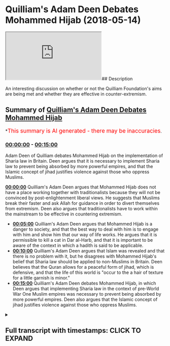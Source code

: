 # Quilliam's Adam Deen Debates Mohammed Hijab (2018-05-14)

<iframe loading='lazy' src='https://www.youtube.com/embed/-Hi57tuW-OI'></iframe>## Description

An interesting discussion on whether or not the Quilliam Foundation's aims are being met and whether they are effective in counter-extremism.

## Summary of [Quilliam's Adam Deen Debates Mohammed Hijab](https://www.youtube.com/watch?v=-Hi57tuW-OI)


*<span style="color:red; font-size:125%">This summary is AI generated - there may be inaccuracies</span>.

### [00:00:00](https://www.youtube.com/watch?v=-Hi57tuW-OI&t=0) - [00:15:00](https://www.youtube.com/watch?v=-Hi57tuW-OI&t=900)

Adam Deen of Quilliam debates Mohammed Hijab on the implementation of Sharia law in Britain. Deen argues that it is necessary to implement Sharia law to prevent being absorbed by more powerful empires, and that the Islamic concept of jihad justifies violence against those who oppress Muslims.

**[00:00:00](https://www.youtube.com/watch?v=-Hi57tuW-OI&t=0)** Quilliam's Adam Deen argues that Mohammed Hijab does not have a place working together with traditionalists because they will not be convinced by post-enlightenment liberal views. He suggests that Muslims break their faster and ask Allah for guidance in order to divert themselves from extremism. Deen also argues that traditionalists have to work within the mainstream to be effective in countering extremism.
* **[00:05:00](https://www.youtube.com/watch?v=-Hi57tuW-OI&t=300)** Quilliam's Adam Deen argues that Mohammed Hijab is a danger to society, and that the best way to deal with him is to engage with him and show him that our way of life works. He argues that it is permissible to kill a cat in Dar al-Harb, and that it is important to be aware of the context in which a hadith is said to be applicable.
* **[00:10:00](https://www.youtube.com/watch?v=-Hi57tuW-OI&t=600)** Quilliam's Adam Deen argues that Islam was revealed and that there is no problem with it, but he disagrees with Mohammed Hijab's belief that Sharia law should be applied to non-Muslims in Britain. Deen believes that the Quran allows for a peaceful form of jihad, which is defensive, and that the life of this world is "occur to the a hair of texture for a little garnish is minor."
* **[00:15:00](https://www.youtube.com/watch?v=-Hi57tuW-OI&t=900)** Quilliam's Adam Deen debates Mohammed Hijab, in which Deen argues that implementing Sharia law in the context of pre-World War One Muslim empires was necessary to prevent being absorbed by more powerful empires. Deen also argues that the Islamic concept of jihad justifies violence against those who oppress Muslims.

<details><summary><h2>Full transcript with timestamps: CLICK TO EXPAND</h2></summary>

[0:00:00](https://youtu.be/-Hi57tuW-OI?t=0) you're in my opinion in my humble  
[0:00:02](https://youtu.be/-Hi57tuW-OI?t=2) opinion yeah I've been I've seen a  
[0:00:04](https://youtu.be/-Hi57tuW-OI?t=4) couple of things and heard a couple of  
[0:00:05](https://youtu.be/-Hi57tuW-OI?t=5) things of imagine ours yeah I've seen  
[0:00:07](https://youtu.be/-Hi57tuW-OI?t=7) and heard it and I've seen what you have  
[0:00:08](https://youtu.be/-Hi57tuW-OI?t=8) to say and I heard what you have to say  
[0:00:10](https://youtu.be/-Hi57tuW-OI?t=10) in my humble opinion it makes no sense  
[0:00:12](https://youtu.be/-Hi57tuW-OI?t=12) for you to be working together  
[0:00:15](https://youtu.be/-Hi57tuW-OI?t=15) you're more you're more online or you're  
[0:00:19](https://youtu.be/-Hi57tuW-OI?t=19) more Center ground in the sense of  
[0:00:21](https://youtu.be/-Hi57tuW-OI?t=21) Islamic traditionalism in fact I  
[0:00:23](https://youtu.be/-Hi57tuW-OI?t=23) genuinely do believe that if you  
[0:00:26](https://youtu.be/-Hi57tuW-OI?t=26) actually voiced your opinion in a public  
[0:00:28](https://youtu.be/-Hi57tuW-OI?t=28) platform yeah maybe you maybe you  
[0:00:30](https://youtu.be/-Hi57tuW-OI?t=30) reprimand you say this is wrong okay in  
[0:00:33](https://youtu.be/-Hi57tuW-OI?t=33) that case you need to make very clear  
[0:00:35](https://youtu.be/-Hi57tuW-OI?t=35) because the fingers look my opinion on  
[0:00:38](https://youtu.be/-Hi57tuW-OI?t=38) Quilliam is that it doesn't it doesn't  
[0:00:40](https://youtu.be/-Hi57tuW-OI?t=40) help counter extremism this is working  
[0:00:42](https://youtu.be/-Hi57tuW-OI?t=42) the wrong strategies well I reckon let  
[0:00:44](https://youtu.be/-Hi57tuW-OI?t=44) me tell you something I reckon we do the  
[0:00:46](https://youtu.be/-Hi57tuW-OI?t=46) best counter extremist work and that's  
[0:00:47](https://youtu.be/-Hi57tuW-OI?t=47) know when I say we I'm not talking about  
[0:00:49](https://youtu.be/-Hi57tuW-OI?t=49) me I'm talking about people that are  
[0:00:51](https://youtu.be/-Hi57tuW-OI?t=51) traditionalists I'm not talking about me  
[0:00:52](https://youtu.be/-Hi57tuW-OI?t=52) well I'll tell you why I tell you why  
[0:00:54](https://youtu.be/-Hi57tuW-OI?t=54) but the problem is do traditional ideas  
[0:00:56](https://youtu.be/-Hi57tuW-OI?t=56) a lot of you believe it anyways we've  
[0:00:59](https://youtu.be/-Hi57tuW-OI?t=59) come to that conclusion I was going to  
[0:01:00](https://youtu.be/-Hi57tuW-OI?t=60) say she was this Adam listen yeah look  
[0:01:03](https://youtu.be/-Hi57tuW-OI?t=63) this is the way to deal with extremism  
[0:01:07](https://youtu.be/-Hi57tuW-OI?t=67) in my opinion you could take it policy  
[0:01:09](https://youtu.be/-Hi57tuW-OI?t=69) or recommendation throw it in the bin  
[0:01:11](https://youtu.be/-Hi57tuW-OI?t=71) use it do whatever you wanna do if  
[0:01:13](https://youtu.be/-Hi57tuW-OI?t=73) you're serious about it okay do not work  
[0:01:16](https://youtu.be/-Hi57tuW-OI?t=76) with people who are to the Muslim  
[0:01:19](https://youtu.be/-Hi57tuW-OI?t=79) community seen as not helping or not  
[0:01:23](https://youtu.be/-Hi57tuW-OI?t=83) helpful people like Majid know us  
[0:01:24](https://youtu.be/-Hi57tuW-OI?t=84) because he's not like you he's very much  
[0:01:27](https://youtu.be/-Hi57tuW-OI?t=87) against Islam in many aspects of Muslims  
[0:01:29](https://youtu.be/-Hi57tuW-OI?t=89) and in our opinion and our penis our  
[0:01:31](https://youtu.be/-Hi57tuW-OI?t=91) subjective opinion no problem that's  
[0:01:33](https://youtu.be/-Hi57tuW-OI?t=93) number one free yourself from Rosana  
[0:01:34](https://youtu.be/-Hi57tuW-OI?t=94) videos number two what you've got to do  
[0:01:36](https://youtu.be/-Hi57tuW-OI?t=96) is you've gotta work within the  
[0:01:39](https://youtu.be/-Hi57tuW-OI?t=99) framework Muslims that let me tell you  
[0:01:40](https://youtu.be/-Hi57tuW-OI?t=100) this candidly and clearly for you to  
[0:01:42](https://youtu.be/-Hi57tuW-OI?t=102) hear please if you're serious about  
[0:01:44](https://youtu.be/-Hi57tuW-OI?t=104) countering extremism listen to I'm  
[0:01:46](https://youtu.be/-Hi57tuW-OI?t=106) saying Muslims are have decided or are  
[0:01:49](https://youtu.be/-Hi57tuW-OI?t=109) about to decide to blow themselves up  
[0:01:51](https://youtu.be/-Hi57tuW-OI?t=111) yeah on a train or on a plane or an  
[0:01:56](https://youtu.be/-Hi57tuW-OI?t=116) automobile whoever may be those  
[0:01:59](https://youtu.be/-Hi57tuW-OI?t=119) individuals will not be convinced by the  
[0:02:03](https://youtu.be/-Hi57tuW-OI?t=123) rhetoric of post-enlightenment they will  
[0:02:06](https://youtu.be/-Hi57tuW-OI?t=126) not be  
[0:02:07](https://youtu.be/-Hi57tuW-OI?t=127) let me tell you why because they will  
[0:02:11](https://youtu.be/-Hi57tuW-OI?t=131) not be convinced by post-enlightenment  
[0:02:14](https://youtu.be/-Hi57tuW-OI?t=134) liberal istic the Democratic reasoning  
[0:02:17](https://youtu.be/-Hi57tuW-OI?t=137) they can only be convinced they can only  
[0:02:21](https://youtu.be/-Hi57tuW-OI?t=141) and will only be convinced those  
[0:02:24](https://youtu.be/-Hi57tuW-OI?t=144) individuals are discredited by the  
[0:02:28](https://youtu.be/-Hi57tuW-OI?t=148) Muslim community yes yes they're  
[0:02:30](https://youtu.be/-Hi57tuW-OI?t=150) discredited but opposed I'm not saying  
[0:02:31](https://youtu.be/-Hi57tuW-OI?t=151) that they have no knowledge I'm not  
[0:02:33](https://youtu.be/-Hi57tuW-OI?t=153) saying this but thank you within the  
[0:02:34](https://youtu.be/-Hi57tuW-OI?t=154) tradition no they don't really because  
[0:02:36](https://youtu.be/-Hi57tuW-OI?t=156) they're saying things which are let me  
[0:02:37](https://youtu.be/-Hi57tuW-OI?t=157) tell you what let me never say so how to  
[0:02:38](https://youtu.be/-Hi57tuW-OI?t=158) please do that no I do them say that you  
[0:02:41](https://youtu.be/-Hi57tuW-OI?t=161) can break your faster ask of time  
[0:02:42](https://youtu.be/-Hi57tuW-OI?t=162) according to yes yeah I'm sorry opinion  
[0:02:46](https://youtu.be/-Hi57tuW-OI?t=166) could be of the many others are the  
[0:02:48](https://youtu.be/-Hi57tuW-OI?t=168) opinions are very much isolated yeah but  
[0:02:50](https://youtu.be/-Hi57tuW-OI?t=170) it's very opinion no but it's not  
[0:02:52](https://youtu.be/-Hi57tuW-OI?t=172) mainstream second you have to work  
[0:02:55](https://youtu.be/-Hi57tuW-OI?t=175) within the mainstream news mainstream no  
[0:02:59](https://youtu.be/-Hi57tuW-OI?t=179) mainstream no no no there is a  
[0:03:01](https://youtu.be/-Hi57tuW-OI?t=181) mainstream traditional there's a  
[0:03:02](https://youtu.be/-Hi57tuW-OI?t=182) Scholastic for this university it's not  
[0:03:06](https://youtu.be/-Hi57tuW-OI?t=186) it's a one-person no it's not it's what  
[0:03:09](https://youtu.be/-Hi57tuW-OI?t=189) tell me where it says they don't do the  
[0:03:11](https://youtu.be/-Hi57tuW-OI?t=191) reflection like that it is a but were  
[0:03:13](https://youtu.be/-Hi57tuW-OI?t=193) supported by us no no I have not my  
[0:03:16](https://youtu.be/-Hi57tuW-OI?t=196) district 12 medium for me I know trust  
[0:03:18](https://youtu.be/-Hi57tuW-OI?t=198) me they don't have a legend like that  
[0:03:19](https://youtu.be/-Hi57tuW-OI?t=199) yeah they don't have a legend they have  
[0:03:20](https://youtu.be/-Hi57tuW-OI?t=200) to have some power we they have to work  
[0:03:21](https://youtu.be/-Hi57tuW-OI?t=201) these guys tomorrow and these guys who  
[0:03:24](https://youtu.be/-Hi57tuW-OI?t=204) are just credited in their own right  
[0:03:25](https://youtu.be/-Hi57tuW-OI?t=205) trust me who's the leader of us are now  
[0:03:30](https://youtu.be/-Hi57tuW-OI?t=210) is completely discredited in the Muslim  
[0:03:32](https://youtu.be/-Hi57tuW-OI?t=212) world you should know this yeah okay now  
[0:03:34](https://youtu.be/-Hi57tuW-OI?t=214) I'm not saying he doesn't have any  
[0:03:35](https://youtu.be/-Hi57tuW-OI?t=215) knowledge but it is no problem listen to  
[0:03:38](https://youtu.be/-Hi57tuW-OI?t=218) me what I'm saying to you candidly and  
[0:03:41](https://youtu.be/-Hi57tuW-OI?t=221) clearly yeah is that if you're serious  
[0:03:43](https://youtu.be/-Hi57tuW-OI?t=223) about seriously you want to stop people  
[0:03:46](https://youtu.be/-Hi57tuW-OI?t=226) blowing themselves up full stop yeah you  
[0:03:48](https://youtu.be/-Hi57tuW-OI?t=228) want to stop here killing and this and  
[0:03:50](https://youtu.be/-Hi57tuW-OI?t=230) that I want to do the same thing maybe  
[0:03:51](https://youtu.be/-Hi57tuW-OI?t=231) we have different reasons for the minute  
[0:03:52](https://youtu.be/-Hi57tuW-OI?t=232) maybe you mean imagine have different  
[0:03:54](https://youtu.be/-Hi57tuW-OI?t=234) reasons for doing it maybe me and the  
[0:03:56](https://youtu.be/-Hi57tuW-OI?t=236) government of Britain have the reason  
[0:03:57](https://youtu.be/-Hi57tuW-OI?t=237) for doing it  
[0:03:58](https://youtu.be/-Hi57tuW-OI?t=238) we have different reasons for doing it  
[0:03:59](https://youtu.be/-Hi57tuW-OI?t=239) we actually do have different I'm the  
[0:04:01](https://youtu.be/-Hi57tuW-OI?t=241) reason why I'm doing it is to protect my  
[0:04:03](https://youtu.be/-Hi57tuW-OI?t=243) own community I'll tell you straight  
[0:04:04](https://youtu.be/-Hi57tuW-OI?t=244) forward yeah because the first  
[0:04:06](https://youtu.be/-Hi57tuW-OI?t=246) corruption is a deviant ideology that  
[0:04:08](https://youtu.be/-Hi57tuW-OI?t=248) they're gonna be following which could  
[0:04:09](https://youtu.be/-Hi57tuW-OI?t=249) take them out of the slammer together my  
[0:04:10](https://youtu.be/-Hi57tuW-OI?t=250) opinion yeah that's the first corruption  
[0:04:12](https://youtu.be/-Hi57tuW-OI?t=252) I want to protect them from that before  
[0:04:15](https://youtu.be/-Hi57tuW-OI?t=255) anything else that's not war  
[0:04:17](https://youtu.be/-Hi57tuW-OI?t=257) so here what I'm saying is if you're  
[0:04:19](https://youtu.be/-Hi57tuW-OI?t=259) really serious about that you need to  
[0:04:21](https://youtu.be/-Hi57tuW-OI?t=261) join you need to free yourselves from  
[0:04:24](https://youtu.be/-Hi57tuW-OI?t=264) those individuals who are completely  
[0:04:25](https://youtu.be/-Hi57tuW-OI?t=265) discredited for in the Muslim community  
[0:04:26](https://youtu.be/-Hi57tuW-OI?t=266) and then you need to equip yourself with  
[0:04:29](https://youtu.be/-Hi57tuW-OI?t=269) the traditional knowledge that I'm sure  
[0:04:30](https://youtu.be/-Hi57tuW-OI?t=270) you have some basis on that and then you  
[0:04:32](https://youtu.be/-Hi57tuW-OI?t=272) have to join those traditionalists who  
[0:04:35](https://youtu.be/-Hi57tuW-OI?t=275) work within the tradition the mainstream  
[0:04:37](https://youtu.be/-Hi57tuW-OI?t=277) tradition well talk about a form of that  
[0:04:39](https://youtu.be/-Hi57tuW-OI?t=279) head etc in order to try and divert  
[0:04:42](https://youtu.be/-Hi57tuW-OI?t=282) those people away using that rhetoric  
[0:04:44](https://youtu.be/-Hi57tuW-OI?t=284) the post-enlightenment rhetoric works  
[0:04:46](https://youtu.be/-Hi57tuW-OI?t=286) with the British public  
[0:04:48](https://youtu.be/-Hi57tuW-OI?t=288) you know non-muslims really well I'm  
[0:04:50](https://youtu.be/-Hi57tuW-OI?t=290) telling you but it does not work with  
[0:04:52](https://youtu.be/-Hi57tuW-OI?t=292) someone who's about to kill some some  
[0:04:54](https://youtu.be/-Hi57tuW-OI?t=294) people during the sanest point someone  
[0:04:57](https://youtu.be/-Hi57tuW-OI?t=297) who's gonna blow themselves up if  
[0:04:58](https://youtu.be/-Hi57tuW-OI?t=298) someone says look it's not very  
[0:04:59](https://youtu.be/-Hi57tuW-OI?t=299) democratic what you're doing yeah  
[0:05:00](https://youtu.be/-Hi57tuW-OI?t=300) freedom of speech and exertion listen  
[0:05:02](https://youtu.be/-Hi57tuW-OI?t=302) man I'm proposing freedom of speech  
[0:05:04](https://youtu.be/-Hi57tuW-OI?t=304) exactly that's exactly right he's gonna  
[0:05:06](https://youtu.be/-Hi57tuW-OI?t=306) give him fuel and energy and yeah what  
[0:05:09](https://youtu.be/-Hi57tuW-OI?t=309) he needs is someone to come to him and  
[0:05:11](https://youtu.be/-Hi57tuW-OI?t=311) say listen okay let me trace ensuring I  
[0:05:13](https://youtu.be/-Hi57tuW-OI?t=313) know I'm not saying it's you I'm saying  
[0:05:15](https://youtu.be/-Hi57tuW-OI?t=315) that what he this guy needs what this  
[0:05:17](https://youtu.be/-Hi57tuW-OI?t=317) guy needs is that he's about to blow  
[0:05:18](https://youtu.be/-Hi57tuW-OI?t=318) himself up I'm not taking the credit for  
[0:05:20](https://youtu.be/-Hi57tuW-OI?t=320) myself Allah yeah a lot of people win  
[0:05:22](https://youtu.be/-Hi57tuW-OI?t=322) the dollars in a lot of the Messiah the  
[0:05:27](https://youtu.be/-Hi57tuW-OI?t=327) mâche particularly yeah those who are  
[0:05:29](https://youtu.be/-Hi57tuW-OI?t=329) very engrossed in the traditional works  
[0:05:31](https://youtu.be/-Hi57tuW-OI?t=331) yeah they are in my opinion the  
[0:05:34](https://youtu.be/-Hi57tuW-OI?t=334) frontline of the radical izing people in  
[0:05:35](https://youtu.be/-Hi57tuW-OI?t=335) that same way that we talked about when  
[0:05:37](https://youtu.be/-Hi57tuW-OI?t=337) we say D radical I think we're talking  
[0:05:38](https://youtu.be/-Hi57tuW-OI?t=338) about stopping them from blowing  
[0:05:39](https://youtu.be/-Hi57tuW-OI?t=339) themselves up you know why because they  
[0:05:41](https://youtu.be/-Hi57tuW-OI?t=341) bring those guys to the corner and they  
[0:05:43](https://youtu.be/-Hi57tuW-OI?t=343) say you know what you know what you're  
[0:05:44](https://youtu.be/-Hi57tuW-OI?t=344) doing here it goes against this Quranic  
[0:05:46](https://youtu.be/-Hi57tuW-OI?t=346) verse and that's gonna do yeah for the  
[0:05:48](https://youtu.be/-Hi57tuW-OI?t=348) concept  
[0:05:51](https://youtu.be/-Hi57tuW-OI?t=351) the harp looks what you say to a second  
[0:05:56](https://youtu.be/-Hi57tuW-OI?t=356) harm done Islam not harm the harp is  
[0:06:03](https://youtu.be/-Hi57tuW-OI?t=363) where wars happening yeah no problem  
[0:06:05](https://youtu.be/-Hi57tuW-OI?t=365) you someone comes to you and says I  
[0:06:07](https://youtu.be/-Hi57tuW-OI?t=367) believe our internal heart say no  
[0:06:09](https://youtu.be/-Hi57tuW-OI?t=369) problem so you say to Adam say Donnell  
[0:06:11](https://youtu.be/-Hi57tuW-OI?t=371) hug for those who believe in it means  
[0:06:13](https://youtu.be/-Hi57tuW-OI?t=373) the place of war say I agree no problem  
[0:06:15](https://youtu.be/-Hi57tuW-OI?t=375) we believe we're in that were happy yeah  
[0:06:16](https://youtu.be/-Hi57tuW-OI?t=376) no problem yeah how would you deal with  
[0:06:18](https://youtu.be/-Hi57tuW-OI?t=378) that individual I'm asking you  
[0:06:20](https://youtu.be/-Hi57tuW-OI?t=380) I mean I'm this is a bit of a training  
[0:06:21](https://youtu.be/-Hi57tuW-OI?t=381) now I'm not saying that you need it but  
[0:06:22](https://youtu.be/-Hi57tuW-OI?t=382) a bit of a training I'm saying I'm a  
[0:06:24](https://youtu.be/-Hi57tuW-OI?t=384) radical I'm coming to you nam say look  
[0:06:25](https://youtu.be/-Hi57tuW-OI?t=385) we're in dar al-harb  
[0:06:27](https://youtu.be/-Hi57tuW-OI?t=387) we're in the place of war how we're  
[0:06:28](https://youtu.be/-Hi57tuW-OI?t=388) going to how would you come to this I  
[0:06:32](https://youtu.be/-Hi57tuW-OI?t=392) someone come to you are you gonna say it  
[0:06:34](https://youtu.be/-Hi57tuW-OI?t=394) was very undemocratic is irrational he's  
[0:06:36](https://youtu.be/-Hi57tuW-OI?t=396) gonna say you know I don't care about  
[0:06:37](https://youtu.be/-Hi57tuW-OI?t=397) democracy and I've got my own  
[0:06:38](https://youtu.be/-Hi57tuW-OI?t=398) rationality I'm gonna kill the guy  
[0:06:41](https://youtu.be/-Hi57tuW-OI?t=401) how would you do with it would instruct  
[0:06:44](https://youtu.be/-Hi57tuW-OI?t=404) identification okay he sees he's going  
[0:06:50](https://youtu.be/-Hi57tuW-OI?t=410) to say look we've got Adam Dean versus  
[0:06:52](https://youtu.be/-Hi57tuW-OI?t=412) in mocha Dhamma I'm gonna take no Kodama  
[0:06:54](https://youtu.be/-Hi57tuW-OI?t=414) because Adam Dean is not trained  
[0:06:55](https://youtu.be/-Hi57tuW-OI?t=415) Islamically it doesn't have the Arabic  
[0:06:57](https://youtu.be/-Hi57tuW-OI?t=417) language etc ethnic Adama is that a  
[0:06:59](https://youtu.be/-Hi57tuW-OI?t=419) mountain I'm going to take him over the  
[0:07:00](https://youtu.be/-Hi57tuW-OI?t=420) new because he knows more about them  
[0:07:02](https://youtu.be/-Hi57tuW-OI?t=422) than you . case closed do you know how  
[0:07:04](https://youtu.be/-Hi57tuW-OI?t=424) to do with it someone comes to you says  
[0:07:06](https://youtu.be/-Hi57tuW-OI?t=426) Darryl harp I believe I'm in Dar harpeia  
[0:07:08](https://youtu.be/-Hi57tuW-OI?t=428) say ok no problem let's take for the  
[0:07:10](https://youtu.be/-Hi57tuW-OI?t=430) sake of argument $1 have we're a place  
[0:07:11](https://youtu.be/-Hi57tuW-OI?t=431) of war you know he says to them first  
[0:07:13](https://youtu.be/-Hi57tuW-OI?t=433) question  
[0:07:15](https://youtu.be/-Hi57tuW-OI?t=435) is it okay to kill a cat in Darla harp  
[0:07:18](https://youtu.be/-Hi57tuW-OI?t=438) first question this is a training now  
[0:07:21](https://youtu.be/-Hi57tuW-OI?t=441) hope the quillion  
[0:07:22](https://youtu.be/-Hi57tuW-OI?t=442) who guys there they're listening you  
[0:07:24](https://youtu.be/-Hi57tuW-OI?t=444) said - is it okay to kill a cat in  
[0:07:26](https://youtu.be/-Hi57tuW-OI?t=446) Darryl hunt it's okay  
[0:07:28](https://youtu.be/-Hi57tuW-OI?t=448) what is he gonna say he's gonna say no  
[0:07:32](https://youtu.be/-Hi57tuW-OI?t=452) it's not okay if he knows anything you  
[0:07:33](https://youtu.be/-Hi57tuW-OI?t=453) say no i don't know actually i don't  
[0:07:35](https://youtu.be/-Hi57tuW-OI?t=455) know i say what the hadith of the woman  
[0:07:37](https://youtu.be/-Hi57tuW-OI?t=457) that killed at the torture the catch to  
[0:07:38](https://youtu.be/-Hi57tuW-OI?t=458) go to hell yeah okay fine  
[0:07:40](https://youtu.be/-Hi57tuW-OI?t=460) it's killing a cat Haram yes is it Haram  
[0:07:44](https://youtu.be/-Hi57tuW-OI?t=464) in Donnell harm and Donnell Islam yes  
[0:07:47](https://youtu.be/-Hi57tuW-OI?t=467) how do we know is how I'm in both places  
[0:07:49](https://youtu.be/-Hi57tuW-OI?t=469) because there's no reason for us to  
[0:07:51](https://youtu.be/-Hi57tuW-OI?t=471) believe that this general rule is not  
[0:07:54](https://youtu.be/-Hi57tuW-OI?t=474) applicable at dar al-harb be fine  
[0:07:57](https://youtu.be/-Hi57tuW-OI?t=477) let's take you to the next step is it  
[0:07:59](https://youtu.be/-Hi57tuW-OI?t=479) Haram to kill a child a baby in Donnell  
[0:08:01](https://youtu.be/-Hi57tuW-OI?t=481) harm of course why because you know it's  
[0:08:04](https://youtu.be/-Hi57tuW-OI?t=484) Haram to kill and a burrito member hala  
[0:08:06](https://youtu.be/-Hi57tuW-OI?t=486) hala who call it the Prophet told us  
[0:08:08](https://youtu.be/-Hi57tuW-OI?t=488) straightforwardly that McKenna Ali her  
[0:08:11](https://youtu.be/-Hi57tuW-OI?t=491) and took Kyle when the woman was killed  
[0:08:12](https://youtu.be/-Hi57tuW-OI?t=492) in the battlefield he said it wasn't for  
[0:08:14](https://youtu.be/-Hi57tuW-OI?t=494) her to be killed fine so he huh yes  
[0:08:17](https://youtu.be/-Hi57tuW-OI?t=497) What did he say say fine so killing  
[0:08:23](https://youtu.be/-Hi57tuW-OI?t=503) civilians whether it be in double its  
[0:08:25](https://youtu.be/-Hi57tuW-OI?t=505) level then he's going to say okay well  
[0:08:27](https://youtu.be/-Hi57tuW-OI?t=507) you know you make a point this hadith  
[0:08:29](https://youtu.be/-Hi57tuW-OI?t=509) Makenna Makenna and yeah when they  
[0:08:34](https://youtu.be/-Hi57tuW-OI?t=514) killed children accidentally and they  
[0:08:37](https://youtu.be/-Hi57tuW-OI?t=517) said don't worry there they all said  
[0:08:45](https://youtu.be/-Hi57tuW-OI?t=525) excellent put in context and what is it  
[0:08:51](https://youtu.be/-Hi57tuW-OI?t=531) Saudis all these oh no it doesn't  
[0:08:59](https://youtu.be/-Hi57tuW-OI?t=539) because one lie it works because he will  
[0:09:02](https://youtu.be/-Hi57tuW-OI?t=542) I can give you the testimonials brother  
[0:09:04](https://youtu.be/-Hi57tuW-OI?t=544) you know we might do we might get you  
[0:09:06](https://youtu.be/-Hi57tuW-OI?t=546) alive because I the beginning of this  
[0:09:08](https://youtu.be/-Hi57tuW-OI?t=548) discussion I said you look what measure  
[0:09:10](https://youtu.be/-Hi57tuW-OI?t=550) what way of measuring yeah your success  
[0:09:13](https://youtu.be/-Hi57tuW-OI?t=553) in terms of counter extremism as Lackey  
[0:09:15](https://youtu.be/-Hi57tuW-OI?t=555) cooler yeah and you said really we have  
[0:09:17](https://youtu.be/-Hi57tuW-OI?t=557) some things here and there we know it's  
[0:09:18](https://youtu.be/-Hi57tuW-OI?t=558) trivial or whatever I'm saying should we  
[0:09:20](https://youtu.be/-Hi57tuW-OI?t=560) have a neutral exactly but on the ground  
[0:09:23](https://youtu.be/-Hi57tuW-OI?t=563) people that are actually in prison yes  
[0:09:25](https://youtu.be/-Hi57tuW-OI?t=565) that we engage with I'm telling you our  
[0:09:28](https://youtu.be/-Hi57tuW-OI?t=568) way actually today they disavow their  
[0:09:31](https://youtu.be/-Hi57tuW-OI?t=571) extreme no problems while they're like  
[0:09:32](https://youtu.be/-Hi57tuW-OI?t=572) that consider we've got people that  
[0:09:34](https://youtu.be/-Hi57tuW-OI?t=574) we've actually gone live like well like  
[0:09:37](https://youtu.be/-Hi57tuW-OI?t=577) well like well like well like our way  
[0:09:42](https://youtu.be/-Hi57tuW-OI?t=582) works Doodle white because do you know  
[0:09:45](https://youtu.be/-Hi57tuW-OI?t=585) why are we that's nice saying al Qaeda  
[0:09:48](https://youtu.be/-Hi57tuW-OI?t=588) takes people away from Isis  
[0:09:51](https://youtu.be/-Hi57tuW-OI?t=591) yeah and they join outside and they say  
[0:09:53](https://youtu.be/-Hi57tuW-OI?t=593) well lucky it works no no well it  
[0:09:57](https://youtu.be/-Hi57tuW-OI?t=597) depends you're taking them away from  
[0:09:59](https://youtu.be/-Hi57tuW-OI?t=599) being jihadist yeah it's God's what's  
[0:10:03](https://youtu.be/-Hi57tuW-OI?t=603) wrong yeah but good is just as well no  
[0:10:06](https://youtu.be/-Hi57tuW-OI?t=606) problem it's an idea no sir  
[0:10:09](https://youtu.be/-Hi57tuW-OI?t=609) Islam was revealed there was a  
[0:10:10](https://youtu.be/-Hi57tuW-OI?t=610) historical come no problem but he's  
[0:10:12](https://youtu.be/-Hi57tuW-OI?t=612) saying the hand stupid to listen to  
[0:10:15](https://youtu.be/-Hi57tuW-OI?t=615) who's the person who says I'm gonna cut  
[0:10:17](https://youtu.be/-Hi57tuW-OI?t=617) the handle I'm not saying that we should  
[0:10:22](https://youtu.be/-Hi57tuW-OI?t=622) cut the handle treat the thief that's  
[0:10:23](https://youtu.be/-Hi57tuW-OI?t=623) what I'm saying yeah already I will do  
[0:10:28](https://youtu.be/-Hi57tuW-OI?t=628) it anyway I'm saying you know what  
[0:10:33](https://youtu.be/-Hi57tuW-OI?t=633) affects the British public  
[0:10:35](https://youtu.be/-Hi57tuW-OI?t=635) Cyril hokum is what the Quran says what  
[0:10:38](https://youtu.be/-Hi57tuW-OI?t=638) the hadith says 1001 is implemented  
[0:10:40](https://youtu.be/-Hi57tuW-OI?t=640) let's talk what affects the British  
[0:10:44](https://youtu.be/-Hi57tuW-OI?t=644) public not Cyril hokum I can walk around  
[0:10:46](https://youtu.be/-Hi57tuW-OI?t=646) in my heart and my brain now listen to  
[0:10:49](https://youtu.be/-Hi57tuW-OI?t=649) me and believe in my heart in my brain  
[0:10:51](https://youtu.be/-Hi57tuW-OI?t=651) that actually if all the conditions are  
[0:10:54](https://youtu.be/-Hi57tuW-OI?t=654) met and this and that no preventers are  
[0:10:55](https://youtu.be/-Hi57tuW-OI?t=655) in place and we lived in a Muslim  
[0:10:58](https://youtu.be/-Hi57tuW-OI?t=658) country that you know the penis of love  
[0:11:00](https://youtu.be/-Hi57tuW-OI?t=660) car in the hand off is the most  
[0:11:01](https://youtu.be/-Hi57tuW-OI?t=661) beneficial one whoever does that my  
[0:11:04](https://youtu.be/-Hi57tuW-OI?t=664) belief will ever manifest itself in a  
[0:11:06](https://youtu.be/-Hi57tuW-OI?t=666) sociological environment it will never  
[0:11:09](https://youtu.be/-Hi57tuW-OI?t=669) ever mean please wait it will never  
[0:11:13](https://youtu.be/-Hi57tuW-OI?t=673) manifest itself for the social it has no  
[0:11:15](https://youtu.be/-Hi57tuW-OI?t=675) implications on the British public  
[0:11:17](https://youtu.be/-Hi57tuW-OI?t=677) because I don't believe any of the  
[0:11:19](https://youtu.be/-Hi57tuW-OI?t=679) Sharia law is applicable to non-muslims  
[0:11:21](https://youtu.be/-Hi57tuW-OI?t=681) any of it and you're not praying not  
[0:11:23](https://youtu.be/-Hi57tuW-OI?t=683) fasting not hai jab none of it is  
[0:11:25](https://youtu.be/-Hi57tuW-OI?t=685) applicable to the British non-muslim  
[0:11:27](https://youtu.be/-Hi57tuW-OI?t=687) public stealing yes not apostasy all of  
[0:11:30](https://youtu.be/-Hi57tuW-OI?t=690) that is not applicable in Britain  
[0:11:32](https://youtu.be/-Hi57tuW-OI?t=692) so here Ceylon as a hokum I believe is  
[0:11:36](https://youtu.be/-Hi57tuW-OI?t=696) all true but 10 Zeeland implementation I  
[0:11:40](https://youtu.be/-Hi57tuW-OI?t=700) don't say it's applicable so me and you  
[0:11:42](https://youtu.be/-Hi57tuW-OI?t=702) have the same our position has the same  
[0:11:45](https://youtu.be/-Hi57tuW-OI?t=705) effect sociologically if I bring someone  
[0:11:48](https://youtu.be/-Hi57tuW-OI?t=708) out of blowing themselves up now blowing  
[0:11:50](https://youtu.be/-Hi57tuW-OI?t=710) someone up does have an effect on the  
[0:11:52](https://youtu.be/-Hi57tuW-OI?t=712) British public  
[0:11:52](https://youtu.be/-Hi57tuW-OI?t=712) now British public don't give a damn if  
[0:11:54](https://youtu.be/-Hi57tuW-OI?t=714) I if I think in my heart that you know  
[0:11:56](https://youtu.be/-Hi57tuW-OI?t=716) if I lived in an all the Muslim country  
[0:11:58](https://youtu.be/-Hi57tuW-OI?t=718) and this and that the hand comes off  
[0:11:59](https://youtu.be/-Hi57tuW-OI?t=719) they don't give a damn fighting back  
[0:12:01](https://youtu.be/-Hi57tuW-OI?t=721) it's not gonna affect their daily life  
[0:12:02](https://youtu.be/-Hi57tuW-OI?t=722) but what is gonna affect their daily  
[0:12:04](https://youtu.be/-Hi57tuW-OI?t=724) life if I blow myself up what they need  
[0:12:06](https://youtu.be/-Hi57tuW-OI?t=726) but the problem was they need at the  
[0:12:08](https://youtu.be/-Hi57tuW-OI?t=728) problem with the guy that you're talking  
[0:12:10](https://youtu.be/-Hi57tuW-OI?t=730) to you  
[0:12:10](https://youtu.be/-Hi57tuW-OI?t=730) right he's been inducted with these  
[0:12:12](https://youtu.be/-Hi57tuW-OI?t=732) ideas he would consider you in a  
[0:12:14](https://youtu.be/-Hi57tuW-OI?t=734) hypocrite because he would say you're  
[0:12:16](https://youtu.be/-Hi57tuW-OI?t=736) being selected with the hats why because  
[0:12:32](https://youtu.be/-Hi57tuW-OI?t=752) here you have to understand the  
[0:12:34](https://youtu.be/-Hi57tuW-OI?t=754) difference the Quran says were Malik ami  
[0:12:37](https://youtu.be/-Hi57tuW-OI?t=757) de la cultura in true circle to be loved  
[0:12:40](https://youtu.be/-Hi57tuW-OI?t=760) our humble haya to dunya Roman higher to  
[0:12:44](https://youtu.be/-Hi57tuW-OI?t=764) dunya fill affinity luckily what is it  
[0:12:46](https://youtu.be/-Hi57tuW-OI?t=766) true this one of the things that the  
[0:12:48](https://youtu.be/-Hi57tuW-OI?t=768) general is they say a lot of the time  
[0:12:49](https://youtu.be/-Hi57tuW-OI?t=769) one of the main verses that they use is  
[0:12:51](https://youtu.be/-Hi57tuW-OI?t=771) the Taliban through the Toba why don't  
[0:12:54](https://youtu.be/-Hi57tuW-OI?t=774) you go out and fight when I said when I  
[0:12:57](https://youtu.be/-Hi57tuW-OI?t=777) said to you fight in the way of Allah  
[0:13:00](https://youtu.be/-Hi57tuW-OI?t=780) why is it why is it a circle to allowed  
[0:13:03](https://youtu.be/-Hi57tuW-OI?t=783) that you come that you cling on to the  
[0:13:05](https://youtu.be/-Hi57tuW-OI?t=785) earth one of the tomb fill higher table  
[0:13:07](https://youtu.be/-Hi57tuW-OI?t=787) higher to dunya are you happy with this  
[0:13:09](https://youtu.be/-Hi57tuW-OI?t=789) world well hiya dunya Phil Ashkenazi  
[0:13:11](https://youtu.be/-Hi57tuW-OI?t=791) luckily why is the life of this world  
[0:13:13](https://youtu.be/-Hi57tuW-OI?t=793) occur to the a hair of texture for a  
[0:13:15](https://youtu.be/-Hi57tuW-OI?t=795) little garnish is minor now having said  
[0:13:18](https://youtu.be/-Hi57tuW-OI?t=798) that now the first thing I'll say is  
[0:13:20](https://youtu.be/-Hi57tuW-OI?t=800) them okay the Quran says melaku either  
[0:13:24](https://youtu.be/-Hi57tuW-OI?t=804) peel alaikum when it said to you  
[0:13:28](https://youtu.be/-Hi57tuW-OI?t=808) fight in the way of our who's speaking  
[0:13:29](https://youtu.be/-Hi57tuW-OI?t=809) no a la piel alaikum  
[0:13:34](https://youtu.be/-Hi57tuW-OI?t=814) all of the festoon of this verse 8 when  
[0:13:36](https://youtu.be/-Hi57tuW-OI?t=816) the Amir marks a demon makes a really  
[0:13:39](https://youtu.be/-Hi57tuW-OI?t=819) interesting book and I'm hearing the  
[0:13:40](https://youtu.be/-Hi57tuW-OI?t=820) leader mark sage what makes a really  
[0:13:42](https://youtu.be/-Hi57tuW-OI?t=822) interesting book could lead the last  
[0:13:43](https://youtu.be/-Hi57tuW-OI?t=823) jihad  
[0:13:44](https://youtu.be/-Hi57tuW-OI?t=824) one of the main books he even realize he  
[0:13:48](https://youtu.be/-Hi57tuW-OI?t=828) said not Muslim he realizes that  
[0:13:49](https://youtu.be/-Hi57tuW-OI?t=829) actually this whole physical jihad  
[0:13:52](https://youtu.be/-Hi57tuW-OI?t=832) what's required for it to be effective  
[0:13:54](https://youtu.be/-Hi57tuW-OI?t=834) or to actually work is a leader in the  
[0:13:57](https://youtu.be/-Hi57tuW-OI?t=837) country in these things just like any  
[0:13:58](https://youtu.be/-Hi57tuW-OI?t=838) country has its leaders and soldiers  
[0:13:59](https://youtu.be/-Hi57tuW-OI?t=839) whoever yeah same thing now that we have  
[0:14:02](https://youtu.be/-Hi57tuW-OI?t=842) a fragmented Ouma there is no jihad like  
[0:14:05](https://youtu.be/-Hi57tuW-OI?t=845) that except for the defensive one the  
[0:14:07](https://youtu.be/-Hi57tuW-OI?t=847) defensive wondering if someone comes and  
[0:14:09](https://youtu.be/-Hi57tuW-OI?t=849) kills you and tries to your town and  
[0:14:11](https://youtu.be/-Hi57tuW-OI?t=851) these things so you have to find  
[0:14:12](https://youtu.be/-Hi57tuW-OI?t=852) offensive jihad today we don't have a  
[0:14:14](https://youtu.be/-Hi57tuW-OI?t=854) first block in this world  
[0:14:15](https://youtu.be/-Hi57tuW-OI?t=855) toxiel and yes toxiel and if you had you  
[0:14:19](https://youtu.be/-Hi57tuW-OI?t=859) don't believe in no wait sorry yes to  
[0:14:26](https://youtu.be/-Hi57tuW-OI?t=866) implement the Sharia Ceylon but this is  
[0:14:29](https://youtu.be/-Hi57tuW-OI?t=869) what you have to differentiate don't see  
[0:14:31](https://youtu.be/-Hi57tuW-OI?t=871) that awesome  
[0:14:31](https://youtu.be/-Hi57tuW-OI?t=871) as an [ __ ] you have two kinds of  
[0:14:33](https://youtu.be/-Hi57tuW-OI?t=873) jihad Luke Adama says you have jihad  
[0:14:35](https://youtu.be/-Hi57tuW-OI?t=875) differ and you have the pull up the fire  
[0:14:39](https://youtu.be/-Hi57tuW-OI?t=879) is when you're defending yourself you  
[0:14:41](https://youtu.be/-Hi57tuW-OI?t=881) had a polyp is when you're pre-empting  
[0:14:43](https://youtu.be/-Hi57tuW-OI?t=883) jihad you're physically doing these  
[0:14:44](https://youtu.be/-Hi57tuW-OI?t=884) things yeah so if there was a Muslim  
[0:14:48](https://youtu.be/-Hi57tuW-OI?t=888) country they have two options jail  
[0:14:50](https://youtu.be/-Hi57tuW-OI?t=890) defies is fault you have to everybody  
[0:14:53](https://youtu.be/-Hi57tuW-OI?t=893) have to fight even the woman and I think  
[0:14:54](https://youtu.be/-Hi57tuW-OI?t=894) in a country they have to fight for to  
[0:14:56](https://youtu.be/-Hi57tuW-OI?t=896) defend themselves jazakallah now the  
[0:14:58](https://youtu.be/-Hi57tuW-OI?t=898) scholars talk about how that should be  
[0:15:00](https://youtu.be/-Hi57tuW-OI?t=900) implemented etc and usually it's  
[0:15:01](https://youtu.be/-Hi57tuW-OI?t=901) implemented in the context of empires  
[0:15:03](https://youtu.be/-Hi57tuW-OI?t=903) and really and truly I believe in my  
[0:15:05](https://youtu.be/-Hi57tuW-OI?t=905) opinion in ask ourselves controversial  
[0:15:07](https://youtu.be/-Hi57tuW-OI?t=907) but in the framework of the medieval  
[0:15:09](https://youtu.be/-Hi57tuW-OI?t=909) period it was to prevent  
[0:15:10](https://youtu.be/-Hi57tuW-OI?t=910) yeah being engulfed and absorbed into  
[0:15:13](https://youtu.be/-Hi57tuW-OI?t=913) other empires and to preempt that by  
[0:15:15](https://youtu.be/-Hi57tuW-OI?t=915) absorbing other umpires into its own  
[0:15:17](https://youtu.be/-Hi57tuW-OI?t=917) empire that's what we had in place these  
[0:15:19](https://youtu.be/-Hi57tuW-OI?t=919) things are tethered qualified by lots of  
[0:15:23](https://youtu.be/-Hi57tuW-OI?t=923) other laws for example the doctor and  
[0:15:26](https://youtu.be/-Hi57tuW-OI?t=926) the me sack that some Muslim countries  
[0:15:28](https://youtu.be/-Hi57tuW-OI?t=928) can have with other Muslim countries you  
[0:15:30](https://youtu.be/-Hi57tuW-OI?t=930) could argue the UN you could argue the  
[0:15:32](https://youtu.be/-Hi57tuW-OI?t=932) UN because the person you have to  
[0:15:34](https://youtu.be/-Hi57tuW-OI?t=934) understand something I'm sure your  
[0:15:35](https://youtu.be/-Hi57tuW-OI?t=935) cover-ups understanding the the  
[0:15:37](https://youtu.be/-Hi57tuW-OI?t=937) pre-world War one  
[0:15:39](https://youtu.be/-Hi57tuW-OI?t=939) it's completely different to the  
[0:15:40](https://youtu.be/-Hi57tuW-OI?t=940) post-world War One world completely  
[0:15:43](https://youtu.be/-Hi57tuW-OI?t=943) different and what lie it's like two O's  
[0:15:45](https://youtu.be/-Hi57tuW-OI?t=945) three World War one before 1914 everyone  
[0:15:50](https://youtu.be/-Hi57tuW-OI?t=950) was on expansion all the empires you had  
[0:15:54](https://youtu.be/-Hi57tuW-OI?t=954) the austro-hungarian Empire you had the  
[0:15:55](https://youtu.be/-Hi57tuW-OI?t=955) German Empire you had the Prussian  
[0:15:57](https://youtu.be/-Hi57tuW-OI?t=957) Empire you had the Russian Empire  
[0:15:59](https://youtu.be/-Hi57tuW-OI?t=959) Ottoman Empire all of these empires were  
[0:16:02](https://youtu.be/-Hi57tuW-OI?t=962) unashamedly expansionist and imperialist  
[0:16:05](https://youtu.be/-Hi57tuW-OI?t=965) and it was the menu of the day to be  
[0:16:07](https://youtu.be/-Hi57tuW-OI?t=967) imperialist in that context Islam says  
[0:16:10](https://youtu.be/-Hi57tuW-OI?t=970) expand because if you don't expand  
[0:16:12](https://youtu.be/-Hi57tuW-OI?t=972) you're gonna be expanded upon or whoa  
[0:16:15](https://youtu.be/-Hi57tuW-OI?t=975) and this is the second option you have  
[0:16:17](https://youtu.be/-Hi57tuW-OI?t=977) you have none I'm talking about I'm  
[0:16:19](https://youtu.be/-Hi57tuW-OI?t=979) talking about the proactive oh so you  
[0:16:22](https://youtu.be/-Hi57tuW-OI?t=982) have you have you can expand or two you  
[0:16:25](https://youtu.be/-Hi57tuW-OI?t=985) can decide to make agreements with those  
[0:16:27](https://youtu.be/-Hi57tuW-OI?t=987) other empires such that you both don't  
[0:16:30](https://youtu.be/-Hi57tuW-OI?t=990) expand both of those things are those  
[0:16:32](https://youtu.be/-Hi57tuW-OI?t=992) things are reasonable recourses in that  
[0:16:34](https://youtu.be/-Hi57tuW-OI?t=994) environment yes  
[0:16:35](https://youtu.be/-Hi57tuW-OI?t=995) post-world War one sorry - it's okay  
[0:16:39](https://youtu.be/-Hi57tuW-OI?t=999) post-world War post-world War two  
[0:16:42](https://youtu.be/-Hi57tuW-OI?t=1002) you had the League of Nations which  
[0:16:43](https://youtu.be/-Hi57tuW-OI?t=1003) fails then you have the UN the UN is an  
[0:16:45](https://youtu.be/-Hi57tuW-OI?t=1005) American thing yeah it's really is  
[0:16:47](https://youtu.be/-Hi57tuW-OI?t=1007) dominated by America but I'm not talking  
[0:16:49](https://youtu.be/-Hi57tuW-OI?t=1009) about you and now but the idea of  
[0:16:50](https://youtu.be/-Hi57tuW-OI?t=1010) countries coming together deciding not  
[0:16:52](https://youtu.be/-Hi57tuW-OI?t=1012) to expand is supported by the Islamic  
[0:16:55](https://youtu.be/-Hi57tuW-OI?t=1015) texts so the key point that I was trying  
[0:16:57](https://youtu.be/-Hi57tuW-OI?t=1017) to make myself you don't fight so here  
[0:16:59](https://youtu.be/-Hi57tuW-OI?t=1019) what I believe wait wait wait we are  
[0:17:00](https://youtu.be/-Hi57tuW-OI?t=1020) forcing fight because of their disbelief  
[0:17:02](https://youtu.be/-Hi57tuW-OI?t=1022) yes of course not yes because the Koran  
[0:17:05](https://youtu.be/-Hi57tuW-OI?t=1025) says very clearly in chapter 22 of the  
[0:17:07](https://youtu.be/-Hi57tuW-OI?t=1027) Quran it says it says very very clearly  
[0:17:12](https://youtu.be/-Hi57tuW-OI?t=1032) it says chapter 22 verse 69 yeah it says  
[0:17:22](https://youtu.be/-Hi57tuW-OI?t=1042) it says that it's written upon ya those  
[0:17:28](https://youtu.be/-Hi57tuW-OI?t=1048) Muslims to fight beyond the home volume  
[0:17:31](https://youtu.be/-Hi57tuW-OI?t=1051) or because they have been oppressed yeah  
[0:17:33](https://youtu.be/-Hi57tuW-OI?t=1053) so the oppression is the reason island  
[0:17:35](https://youtu.be/-Hi57tuW-OI?t=1055) so here the point is this jihad has  
[0:17:38](https://youtu.be/-Hi57tuW-OI?t=1058) always got is couched in that language  
[0:17:39](https://youtu.be/-Hi57tuW-OI?t=1059) is a language of justification now what  
[0:17:43](https://youtu.be/-Hi57tuW-OI?t=1063) I say in a nutshell bro  
[0:17:44](https://youtu.be/-Hi57tuW-OI?t=1064) what we're doing I personally believe  
[0:17:46](https://youtu.be/-Hi57tuW-OI?t=1066) just watching closely more than what  
[0:17:49](https://youtu.be/-Hi57tuW-OI?t=1069) you're doing  
[0:18:00](https://youtu.be/-Hi57tuW-OI?t=1080) Majid I completely associate from the  
[0:18:03](https://youtu.be/-Hi57tuW-OI?t=1083) sky to be honest I believe this guy  
[0:18:05](https://youtu.be/-Hi57tuW-OI?t=1085) matches now was okay I genuine the  
[0:18:09](https://youtu.be/-Hi57tuW-OI?t=1089) Muslims we have to understand this now  
[0:18:11](https://youtu.be/-Hi57tuW-OI?t=1091) it's not productive having someone who's  
[0:18:13](https://youtu.be/-Hi57tuW-OI?t=1093) so hated in the Muslim community seen as  
[0:18:15](https://youtu.be/-Hi57tuW-OI?t=1095) a sellout that's familiar excommunicated  
[0:18:17](https://youtu.be/-Hi57tuW-OI?t=1097) by the majority of people he's not going  
[0:18:19](https://youtu.be/-Hi57tuW-OI?t=1099) to do any good in counterterrorism it's  
[0:18:22](https://youtu.be/-Hi57tuW-OI?t=1102) only for the Muslims our tradition is  
[0:18:23](https://youtu.be/-Hi57tuW-OI?t=1103) that delve into revelation we're going  
[0:18:25](https://youtu.be/-Hi57tuW-OI?t=1105) to do the best in this regard we should  
[0:18:27](https://youtu.be/-Hi57tuW-OI?t=1107) learn from each other from a perspective  
[0:18:29](https://youtu.be/-Hi57tuW-OI?t=1109) yeah  
</details>